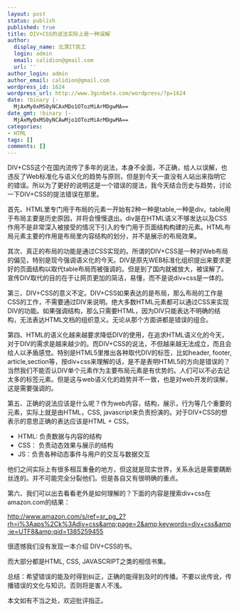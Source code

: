 ```yaml
---
layout: post
status: publish
published: true
title: DIV+CSS的说法实际上是一种误解
author:
  display_name: 北漂IT民工
  login: admin
  email: calidion@gmail.com
  url: ''
author_login: admin
author_email: calidion@gmail.com
wordpress_id: 1624
wordpress_url: http://www.3gcnbeta.com/wordpress/?p=1624
date: !binary |-
  MjAxMy0xMS0yNCAxMDo1OTozMiArMDgwMA==
date_gmt: !binary |-
  MjAxMy0xMS0yNCAwMjo1OTozMiArMDgwMA==
categories:
- HTML
tags: []
comments: []
---
```

DIV+CSS这个在国内流传了多年的说法，本身不全面，不正确，给人以误解，也违反了Web标准化与语义化的趋势与原则，但是到今天一直没有人站出来指明它的错误。所以为了更好的说明这是一个错误的提法，我今天结合历史与趋势，讨论一下DIV+CSS的提法错误在那里。

首先、HTML里专门用于布局的元素一开始有2种一种是table,一种是div。table用于布局主要是历史原因，并将会慢慢退出。div是在HTML语义不够发达以及CSS作用不是非常深入被接受的情况下引入的专门用于页面结构构建的元素。HTML布局元素主要的作用是布局里内容结构的划分，并不是展示的布局效果。

其次、真正的布局的功能是通过CSS实现的。所谓的DIV+CSS是一种对Web布局的偏见，特别是现今强调语义化的今天。DIV是原先WEB标准化组织提出来要求更好的页面结构以取代table布局而被强调的。但是到了国内就被放大，被误解了。宣传DIV取代的目的在于让网页更加的简洁，易懂，而不是说div+css是一体的。

第三、DIV+CSS的意义不定。DIV+CSS如果表达的是布局，那么布局的工作是CSS的工作，不需要通过DIV来说明。绝大多数HTML元素都可以通过CSS来实现DIV的功能。如果强调结构，那么只需要HTML，因为DIV只能表达不明确的结构，无法表达HTML文档的组织意义。无论从那个方面讲都是错误的组合。

第四、HTML的语义化越来越要求降低DIV的使用，在追求HTML语义化的今天，对于DIV的需求是越来越少的。而DIV+CSS的说法，不但越来越无法成立，而且会给人以矛盾感觉。特别是HTML5里推出各种取代DIV的标签，比如header, footer, article,section等，按div+css来理解的话，是不是表明HTML5的方向是错误的？当然我们不能否认DIV单个元素作为主要布局元素是有优势的。人们可以不必去记太多的标签元素。但是这与web语义化的趋势并不一致，也是对web开发的误解，这是需要强调的。

第五、正确的说法应该是什么呢？作为web内容，结构，展示，行为等几个重要的元素，实际上就是由HTML，CSS, javascript来负责扮演的。对于DIV+CSS的想表示的意思正确的表达应该是HTML + CSS。

<ul>
<li>HTML: 负责数据与内容的结构</li>
<li>CSS： 负责动态效果与展示的结构</li>
<li>JS：负责各种动态事件与用户的交互与数据交互</li>

</ul>

他们之间实际上有很多相互重叠的地方，但这就是现实世界，关系永远是需要耦断丝连的。并不可能完全分裂他们。但是各自又有很明确的重点。</p>

第六、我们可以出去看看老外是如何理解的？下面的内容是搜索div+css在amazon.com的结果：

<a href="http://www.amazon.com/s/ref=sr_pg_2?rh=i%3Aaps%2Ck%3Adiv+css&amp;page=2&amp;keywords=div+css&amp;ie=UTF8&amp;qid=1385259455">http://www.amazon.com/s/ref=sr_pg_2?rh=i%3Aaps%2Ck%3Adiv+css&amp;page=2&amp;keywords=div+css&amp;ie=UTF8&amp;qid=1385259455</a>

很遗憾我们没有发现一本介绍 DIV+CSS的书。

而大部分都是HTML, CSS, JAVASCRIPT之类的相信书集。

总结：希望错误的能及时得到纠正，正确的能得到及时的传播。不要以讹传讹，传播错误的文化与知识。否则将是害人不浅。

本文如有不当之处，欢迎批评指正。